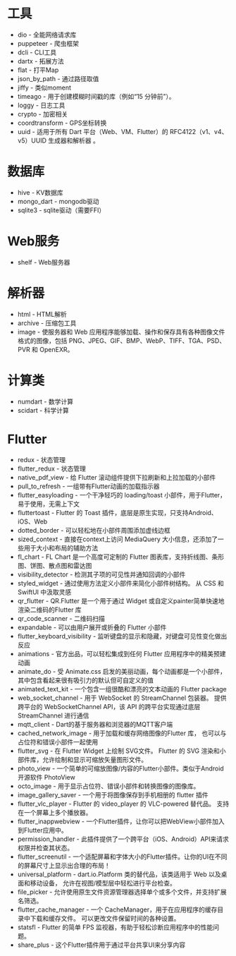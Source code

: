 # 工具

* dio - 全能网络请求库
* puppeteer - 爬虫框架
* dcli - CLI工具
* dartx - 拓展方法
* flat - 打平Map
* json_by_path - 通过路径取值
* jiffy - 类似moment
* timeago - 用于创建模糊时间戳的库（例如“15 分钟前”）。
* loggy - 日志工具
* crypto - 加密相关
* coordtransform - GPS坐标转换
* uuid - 适用于所有 Dart 平台（Web、VM、Flutter）的 RFC4122（v1、v4、v5）UUID 生成器和解析器 。

# 数据库

* hive - KV数据库
* mongo_dart - mongodb驱动
* sqlite3 - sqlite驱动（需要FFI）

# Web服务

* shelf - Web服务器

# 解析器

* html - HTML解析
* archive - 压缩包工具
* image - 使服务器和 Web 应用程序能够加载、操作和保存具有各种图像文件格式的图像，包括 PNG、JPEG、GIF、BMP、WebP、TIFF、TGA、PSD、PVR 和 OpenEXR。

# 计算类

* numdart - 数学计算
* scidart - 科学计算

# Flutter

* redux - 状态管理
* flutter_redux - 状态管理
* native_pdf_view - 给 Flutter 滚动组件提供下拉刷新和上拉加载的小部件
* pull_to_refresh - 一组带有Flutter动画的加载指示器
* flutter_easyloading - 一个干净轻巧的 loading/toast 小部件，用于Flutter，易于使用，无需上下文
* fluttertoast - Flutter 的 Toast 插件，底层是原生实现，只支持Android、iOS、Web
* dotted_border - 可以轻松地在小部件周围添加虚线边框
* sized_context - 直接在context上访问 MediaQuery 大小信息，还添加了一些用于大小和布局的辅助方法
* fl_chart - FL Chart 是一个高度可定制的 Flutter 图表库，支持折线图、条形图、饼图、散点图和雷达图
* visibility_detector - 检测其子项的可见性并通知回调的小部件
* styled_widget - 通过使用方法定义小部件来简化小部件树结构。 从 CSS 和 SwiftUI 中汲取灵感
* qr_flutter - QR.Flutter 是一个用于通过 Widget 或自定义painter简单快速地渲染二维码的Flutter 库
* qr_code_scanner - 二维码扫描
* expandable - 可以由用户展开或折叠的 Flutter 小部件
* flutter_keyboard_visibility - 监听键盘的显示和隐藏，对键盘可见性变化做出反应
* animations - 官方出品，可以轻松集成到任何 Flutter 应用程序中的精美预建动画
* animate_do - 受 Animate.css 启发的美丽动画，每个动画都是一个小部件，其中包含看起来很有吸引力的默认但可自定义的值
* animated_text_kit - 一个包含一组很酷和漂亮的文本动画的 Flutter package
* web_socket_channel - 用于 WebSocket 的 StreamChannel 包装器。 提供跨平台的 WebSocketChannel API，该 API 的跨平台实现通过底层 StreamChannel 进行通信
* mqtt_client - Dart的基于服务器和浏览器的MQTT客户端
* cached_network_image - 用于加载和缓存网络图像的Flutter 库， 也可以与占位符和错误小部件一起使用
* flutter_svg - 在 Flutter Widget 上绘制 SVG文件。 Flutter 的 SVG 渲染和小部件库，允许绘制和显示可缩放矢量图形文件。
* photo_view - 一个简单的可缩放图像/内容的Flutter小部件。类似于Android开源软件 PhotoView
* octo_image - 用于显示占位符、错误小部件和转换图像的图像库。
* image_gallery_saver - 一个用于将图像保存到手机相册的 flutter 插件
* flutter_vlc_player - Flutter 的 video_player 的 VLC-powered 替代品。 支持在一个屏幕上多个播放器。
* flutter_inappwebview - 一个Flutter插件，让你可以把WebView小部件加入到Flutter应用中。
* permission_handler - 此插件提供了一个跨平台（iOS、Android）API来请求权限并检查其状态。
* flutter_screenutil - 一个适配屏幕和字体大小的Flutter插件。让你的UI在不同的屏幕尺寸上显示出合理的布局！
* universal_platform - dart.io.Platform 类的替代品，该类适用于 Web 以及桌面和移动设备， 允许在视图/模型层中轻松进行平台检查。
* file_picker - 允许使用原生文件资源管理器选择单个或多个文件，并支持扩展名筛选。
* flutter_cache_manager - 一个 CacheManager，用于在应用程序的缓存目录中下载和缓存文件。 可以更改文件保留时间的各种设置。
* statsfl - Flutter 的简单 FPS 监视器，有助于轻松诊断应用程序中的性能问题。
* share_plus - 这个Flutter插件用于通过平台共享UI来分享内容